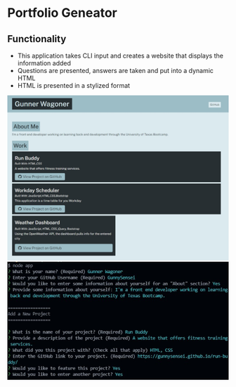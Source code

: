 # Portfolio Geneator 

## Functionality
- This application takes CLI input and creates a website that displays the information added 
- Questions are presented, answers are taken and put into a dynamic HTML
- HTML is presented in a stylized format

<img src='utils\screenshot.jpg'>
<img src='utils\screenshot2.jpg'>